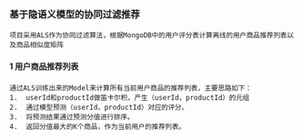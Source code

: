 ### 基于隐语义模型的协同过滤推荐
    项目采用ALS作为协同过滤算法，根据MongoDB中的用户评分表计算离线的用户商品推荐列表以及商品相似度矩阵

#### 1 用户商品推荐列表    
    通过ALS训练出来的Model来计算所有当前用户商品的推荐列表，主要思路如下：
    1.	userId和productId做笛卡尔积，产生（userId，productId）的元组
    2.	通过模型预测（userId，productId）对应的评分。
    3.	将预测结果通过预测分值进行排序。
    4.	返回分值最大的K个商品，作为当前用户的推荐列表。
